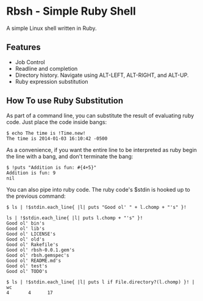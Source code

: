 Rbsh - Simple Ruby Shell
========================

A simple Linux shell written in Ruby. 

Features
--------

  * Job Control
  * Readline and completion
  * Directory history. Navigate using ALT-LEFT, ALT-RIGHT, and ALT-UP.
  * Ruby expression substitution

How To use Ruby Substitution
----------------------------

As part of a command line, you can substitute the result of evaluating ruby code. Just place the code inside bangs:
    
    $ echo The time is !Time.new!
    The time is 2014-01-03 16:10:42 -0500

As a convenience, if you want the entire line to be interpreted as ruby begin the line with a bang, and don't terminate the bang:

    $ !puts "Addition is fun: #{4+5}"
    Addition is fun: 9
    nil

You can also pipe into ruby code. The ruby code's $stdin is hooked up to the previous command:

    $ ls | !$stdin.each_line{ |l| puts "Good ol' " + l.chomp + "'s" }!

    ls | !$stdin.each_line{ |l| puts l.chomp + "'s" }!
    Good ol' bin's
    Good ol' lib's
    Good ol' LICENSE's
    Good ol' old's
    Good ol' Rakefile's
    Good ol' rbsh-0.0.1.gem's
    Good ol' rbsh.gemspec's
    Good ol' README.md's
    Good ol' test's
    Good ol' TODO's

    $ ls | !$stdin.each_line{ |l| puts l if File.directory?(l.chomp) }! | wc
    4       4      17


